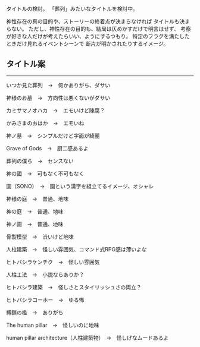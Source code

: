 タイトルの検討。
「葬列」みたいなタイトルを検討中。

神性存在の真の目的や、ストーリーの終着点が決まらなければ
タイトルも決まらない。
ただし、神性存在の目的も、結局は仄めかすだけで明言はせず、
考察が好きな人だけが考えたらいい、ようにするつもり。
特定のフラグを満たしたときだけ見れるイベントシーンで
断片が明かされたりするイメージ。

## タイトル案
---

いつか見た葬列　→　何かありがち、ダサい

神様のお墓　→　方向性は悪くないがダサい

カミサマノオハカ　→　エモいけど陳腐？

かみさまのおはか　→　エモいね

神ノ墓　→　シンプルだけど字面が綺麗

Grave of Gods　→　厨二感あるよ

葬列の僕ら　→　センスない

神の國　→　可もなく不可もなく

園（SONO）　→　園という漢字を組立てるイメージ、オシャレ

神様の庭　→　普通、地味

神の庭　→　普通、地味

神ノ園　→　普通、地味

骨製模型　→　渋いけど地味

人柱建築　→　怪しい雰囲気、コマンド式RPG感は薄いよな

ヒトバシラケンチク　→　怪しい雰囲気

人柱工法　→　小説ならありか？

ヒトバシラ建築　→　怪しさとスタイリッシュさの両立？

ヒトバシラコーホー　→　ゆる怖

縛鎖の檻　→　ありがち

The human pillar　→　怪しいのに地味

human pillar architecture（人柱建築物）　→　怪しげなムードあるよ


